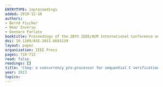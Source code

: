 ```yaml
---
ENTRYTYPE: inproceedings
added: 2019-12-10
authors:
- Bernd Fischer
- Omar Inverso
- Gennaro Parlato
booktitle: Proceedings of the 28th IEEE/ACM International Conference on Automated Software Engineering
doi: 10.1109/ASE.2013.6693139
layout: paper
organization: IEEE Press
pages: 710-713
read: false
readings: []
title: 'CSeq: a concurrency pre-processor for sequential C verification tools'
year: 2013
topics:
---
```

